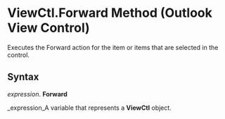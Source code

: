 
# ViewCtl.Forward Method (Outlook View Control)

Executes the Forward action for the item or items that are selected in the control.


## Syntax

 _expression_. **Forward**

 _expression_A variable that represents a  **ViewCtl** object.


